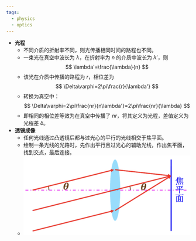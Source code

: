 ```yaml
---
tags:
  - physics
  - optics
---
```

- **光程**
    - 不同介质的折射率不同，则光传播相同时间的路程也不同。
    - 一束光在真空中波长为 $\lambda$，在折射率为 $n$ 的介质中波长为 $\lambda'$，则
      $$
      \lambda'=\frac{\lambda}{n}
      $$
    - 该光在介质中传播的路程为 $r$，相位差为
      $$
      \Delta\varphi=2\pi\frac{r}{\lambda'}
      $$
    - 转换为真空中：
      $$
      \Delta\varphi=2\pi\frac{nr}{n\lambda'}=2\pi\frac{nr}{\lambda}
      $$
    - 即相同的相位差等效为在真空中传播了 $nr$，将其定义为光程，差值定义为光程差 $\delta$。
- **透镜成像**
    - 任何光线通过凸透镜后都与过光心的平行的光线相交于焦平面。
    - 绘制一条光线的光路时，先作出平行且过光心的辅助光线，作出焦平面，找到交点，最后连接。
    - ![](assets-optics-basis/lens-imaging.png)
